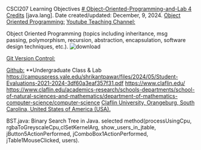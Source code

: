 CSCI207 Learning Objectives [# Object-Oriented-Programming-and-Lab 4 Credits](https://pawar1550.wixsite.com/claflin-courses/copy-of-object-oriented-programming)
[java.lang]. Date created/updated: December, 9, 2024.
[Object Oriented Programming:](https://youtu.be/GPLjXvVgssc)
[Youtube Teaching Channel:](https://www.youtube.com/playlist?list=PLKka-JHtsz80sJ_uQ8wZ4cnLNB9yRJNoV)

Object Oriented Programming (topics including inheritance, msg passing, polymorphism, recursion, abstraction, encapsulation, software design techniques, etc.).
![download](https://github.com/user-attachments/assets/9507cf65-9976-4cf9-a2e8-fdf949f871ca)

[Git Version Control:](https://youtu.be/IM56cFOyCZM)

[Github:](https://github.com/spawar2/Object-Oriented-Programming-Laboratory)
**Undergraduate Class & Lab https://campuspress.yale.edu/shrikantpawar/files/2024/05/Student-Evaluations-2021-2024-3df60a3eaf357f31.pdf
https://www.claflin.edu/ https://www.claflin.edu/academics-research/schools-departments/school-of-natural-sciences-and-mathematics/department-of-mathematics-computer-science/computer-science
[Claflin University, Orangeburg, South Carolina, United States of America (USA).](https://www.claflin.edu/docs/default-source/academic-affairs-student-services/2018-2020-undergraduate-catalog_final_aug-21-2019_web.pdf?sfvrsn=15bf3f0e_6)

BST.java: Binary Search Tree in Java.
selected method(processUsingCpu, rgbaToGreyscaleCpu,clSetKernelArg, show_users_in_jtable, jButton5ActionPerformed, jComboBox1ActionPerformed, jTable1MouseClicked, users).
